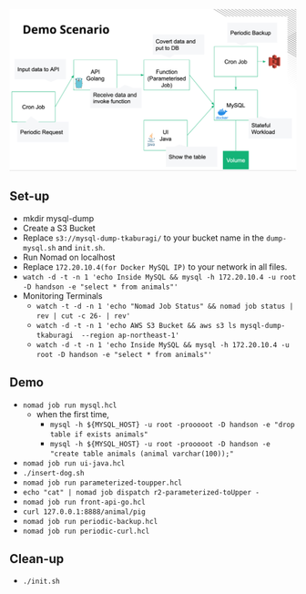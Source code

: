 ![](demo-diagram.png )


## Set-up

* mkdir mysql-dump
* Create a S3 Bucket
* Replace `s3://mysql-dump-tkaburagi/` to your bucket name in the `dump-mysql.sh` and `init.sh`.
* Run Nomad on localhost
* Replace `172.20.10.4(for Docker MySQL IP)` to your network in all files.
* `watch -d -t -n 1 'echo Inside MySQL && mysql -h 172.20.10.4 -u root -D handson -e "select * from animals"'`
* Monitoring Terminals
    * `watch -t -d -n 1 'echo "Nomad Job Status" && nomad job status | rev | cut -c 26- | rev'`
    * `watch -d -t -n 1 'echo AWS S3 Bucket && aws s3 ls mysql-dump-tkaburagi  --region ap-northeast-1'`
    * `watch -d -t -n 1 'echo Inside MySQL && mysql -h 172.20.10.4 -u root -D handson -e "select * from animals"'`

## Demo
* `nomad job run mysql.hcl`
    * when the first time,
       * `mysql -h ${MYSQL_HOST} -u root -prooooot -D handson -e "drop table if exists animals"`
       * `mysql -h ${MYSQL_HOST} -u root -prooooot -D handson -e "create table animals (animal varchar(100));"`
* `nomad job run ui-java.hcl`
* `./insert-dog.sh`
* `nomad job run parameterized-toupper.hcl`
* `echo "cat" | nomad job dispatch r2-parameterized-toUpper -`
* `nomad job run front-api-go.hcl`
* `curl 127.0.0.1:8888/animal/pig`
* `nomad job run periodic-backup.hcl`
* `nomad job run periodic-curl.hcl`

## Clean-up
* `./init.sh`
